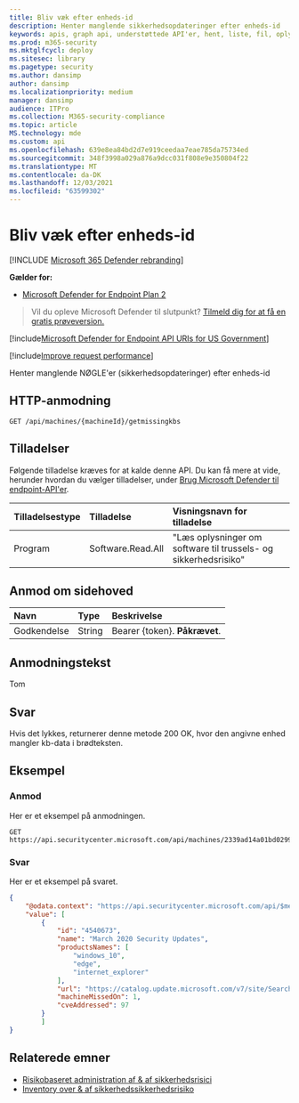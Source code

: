 ```yaml
---
title: Bliv væk efter enheds-id
description: Henter manglende sikkerhedsopdateringer efter enheds-id
keywords: apis, graph api, understøttede API'er, hent, liste, fil, oplysninger, enheds-id, & håndtering af sikkerhedsrisici API, Microsoft Defender til Endpoint tvm api
ms.prod: m365-security
ms.mktglfcycl: deploy
ms.sitesec: library
ms.pagetype: security
ms.author: dansimp
author: dansimp
ms.localizationpriority: medium
manager: dansimp
audience: ITPro
ms.collection: M365-security-compliance
ms.topic: article
MS.technology: mde
ms.custom: api
ms.openlocfilehash: 639e8ea84bd2d7e919ceedaa7eae785da75734ed
ms.sourcegitcommit: 348f3998a029a876a9dcc031f808e9e350804f22
ms.translationtype: MT
ms.contentlocale: da-DK
ms.lasthandoff: 12/03/2021
ms.locfileid: "63599302"
---
```

# <a name="get-missing-kbs-by-device-id"></a>Bliv væk efter enheds-id

[!INCLUDE [Microsoft 365 Defender rebranding](../../includes/microsoft-defender.md)]

**Gælder for:** 
- [Microsoft Defender for Endpoint Plan 2](https://go.microsoft.com/fwlink/?linkid=2154037)

> Vil du opleve Microsoft Defender til slutpunkt? [Tilmeld dig for at få en gratis prøveversion.](https://signup.microsoft.com/create-account/signup?products=7f379fee-c4f9-4278-b0a1-e4c8c2fcdf7e&ru=https://aka.ms/MDEp2OpenTrial?ocid=docs-wdatp-exposedapis-abovefoldlink)

[!include[Microsoft Defender for Endpoint API URIs for US Government](../../includes/microsoft-defender-api-usgov.md)]

[!include[Improve request performance](../../includes/improve-request-performance.md)]

Henter manglende NØGLE'er (sikkerhedsopdateringer) efter enheds-id

## <a name="http-request"></a>HTTP-anmodning

```http
GET /api/machines/{machineId}/getmissingkbs
```
## <a name="permissions"></a>Tilladelser

Følgende tilladelse kræves for at kalde denne API. Du kan få mere at vide, herunder hvordan du vælger tilladelser, under [Brug Microsoft Defender til endpoint-API'er](apis-intro.md).

Tilladelsestype | Tilladelse | Visningsnavn for tilladelse
:---|:---|:---
Program | Software.Read.All | "Læs oplysninger om software til trussels- og sikkerhedsrisiko"

## <a name="request-header"></a>Anmod om sidehoved

Navn|Type|Beskrivelse
:---|:---|:---
Godkendelse | String | Bearer {token}. **Påkrævet**.

## <a name="request-body"></a>Anmodningstekst

Tom

## <a name="response"></a>Svar

Hvis det lykkes, returnerer denne metode 200 OK, hvor den angivne enhed mangler kb-data i brødteksten.

## <a name="example"></a>Eksempel

### <a name="request"></a>Anmod

Her er et eksempel på anmodningen.

```http
GET https://api.securitycenter.microsoft.com/api/machines/2339ad14a01bd0299afb93dfa2550136057bff96/getmissingkbs 
```

### <a name="response"></a>Svar

Her er et eksempel på svaret.


```json
{
    "@odata.context": "https://api.securitycenter.microsoft.com/api/$metadata#Collection(microsoft.windowsDefenderATP.api.PublicProductFixDto)",
    "value": [
        {
            "id": "4540673",
            "name": "March 2020 Security Updates",
            "productsNames": [
                "windows_10",
                "edge",
                "internet_explorer"
            ],
            "url": "https://catalog.update.microsoft.com/v7/site/Search.aspx?q=KB4540673",
            "machineMissedOn": 1,
            "cveAddressed": 97
        }
        ]
}
```

## <a name="related-topics"></a>Relaterede emner

- [Risikobaseret administration af & af sikkerhedsrisici](/microsoft-365/security/defender-endpoint/next-gen-threat-and-vuln-mgt)
- [Inventory over & af sikkerhedssikkerhedsrisiko](/microsoft-365/security/defender-endpoint/tvm-software-inventory)
